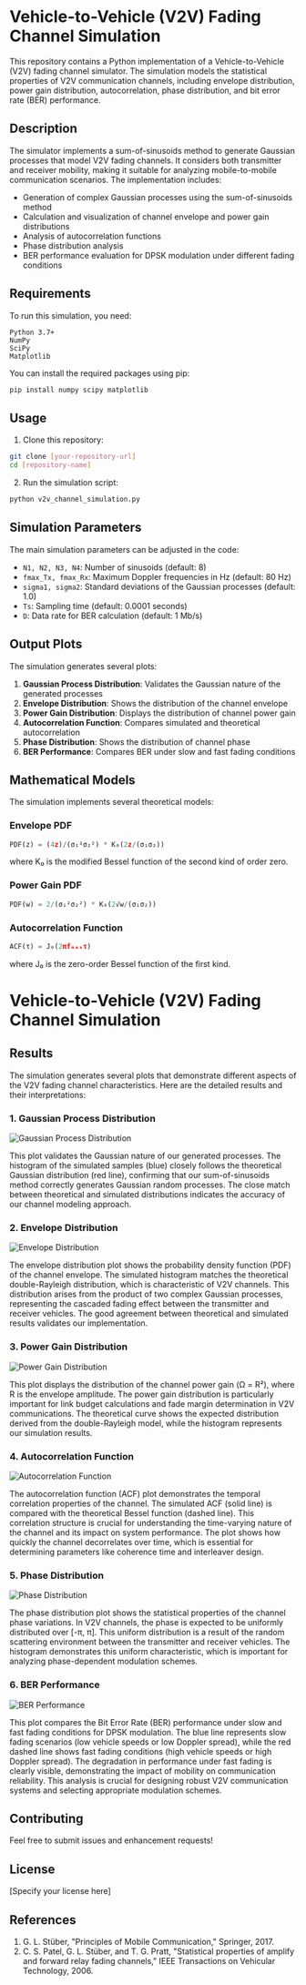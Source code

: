 # Vehicle-to-Vehicle (V2V) Fading Channel Simulation

This repository contains a Python implementation of a Vehicle-to-Vehicle (V2V) fading channel simulator. The simulation models the statistical properties of V2V communication channels, including envelope distribution, power gain distribution, autocorrelation, phase distribution, and bit error rate (BER) performance.

## Description

The simulator implements a sum-of-sinusoids method to generate Gaussian processes that model V2V fading channels. It considers both transmitter and receiver mobility, making it suitable for analyzing mobile-to-mobile communication scenarios. The implementation includes:

- Generation of complex Gaussian processes using the sum-of-sinusoids method
- Calculation and visualization of channel envelope and power gain distributions
- Analysis of autocorrelation functions
- Phase distribution analysis
- BER performance evaluation for DPSK modulation under different fading conditions

## Requirements

To run this simulation, you need:

```
Python 3.7+
NumPy
SciPy
Matplotlib
```

You can install the required packages using pip:

```bash
pip install numpy scipy matplotlib
```

## Usage

1. Clone this repository:
```bash
git clone [your-repository-url]
cd [repository-name]
```

2. Run the simulation script:
```bash
python v2v_channel_simulation.py
```

## Simulation Parameters

The main simulation parameters can be adjusted in the code:

- `N1, N2, N3, N4`: Number of sinusoids (default: 8)
- `fmax_Tx, fmax_Rx`: Maximum Doppler frequencies in Hz (default: 80 Hz)
- `sigma1, sigma2`: Standard deviations of the Gaussian processes (default: 1.0)
- `Ts`: Sampling time (default: 0.0001 seconds)
- `D`: Data rate for BER calculation (default: 1 Mb/s)

## Output Plots

The simulation generates several plots:

1. **Gaussian Process Distribution**: Validates the Gaussian nature of the generated processes
2. **Envelope Distribution**: Shows the distribution of the channel envelope
3. **Power Gain Distribution**: Displays the distribution of channel power gain
4. **Autocorrelation Function**: Compares simulated and theoretical autocorrelation
5. **Phase Distribution**: Shows the distribution of channel phase
6. **BER Performance**: Compares BER under slow and fast fading conditions

## Mathematical Models

The simulation implements several theoretical models:

### Envelope PDF
```python
PDF(z) = (4z)/(σ₁²σ₂²) * K₀(2z/(σ₁σ₂))
```
where K₀ is the modified Bessel function of the second kind of order zero.

### Power Gain PDF
```python
PDF(w) = 2/(σ₁²σ₂²) * K₀(2√w/(σ₁σ₂))
```

### Autocorrelation Function
```python
ACF(τ) = J₀(2πfₘₐₓτ)
```
where J₀ is the zero-order Bessel function of the first kind.

# Vehicle-to-Vehicle (V2V) Fading Channel Simulation

## Results

The simulation generates several plots that demonstrate different aspects of the V2V fading channel characteristics. Here are the detailed results and their interpretations:

### 1. Gaussian Process Distribution
![Gaussian Process Distribution](./figures/gaussian_process.png)

This plot validates the Gaussian nature of our generated processes. The histogram of the simulated samples (blue) closely follows the theoretical Gaussian distribution (red line), confirming that our sum-of-sinusoids method correctly generates Gaussian random processes. The close match between theoretical and simulated distributions indicates the accuracy of our channel modeling approach.

### 2. Envelope Distribution
![Envelope Distribution](./figures/envelope_distribution.png)

The envelope distribution plot shows the probability density function (PDF) of the channel envelope. The simulated histogram matches the theoretical double-Rayleigh distribution, which is characteristic of V2V channels. This distribution arises from the product of two complex Gaussian processes, representing the cascaded fading effect between the transmitter and receiver vehicles. The good agreement between theoretical and simulated results validates our implementation.

### 3. Power Gain Distribution
![Power Gain Distribution](./figures/power_gain.png)

This plot displays the distribution of the channel power gain (Ω = R²), where R is the envelope amplitude. The power gain distribution is particularly important for link budget calculations and fade margin determination in V2V communications. The theoretical curve shows the expected distribution derived from the double-Rayleigh model, while the histogram represents our simulation results.

### 4. Autocorrelation Function
![Autocorrelation Function](./figures/acf_comparison.png)

The autocorrelation function (ACF) plot demonstrates the temporal correlation properties of the channel. The simulated ACF (solid line) is compared with the theoretical Bessel function (dashed line). This correlation structure is crucial for understanding the time-varying nature of the channel and its impact on system performance. The plot shows how quickly the channel decorrelates over time, which is essential for determining parameters like coherence time and interleaver design.

### 5. Phase Distribution
![Phase Distribution](./figures/phase_distribution.png)

The phase distribution plot shows the statistical properties of the channel phase variations. In V2V channels, the phase is expected to be uniformly distributed over [-π, π]. This uniform distribution is a result of the random scattering environment between the transmitter and receiver vehicles. The histogram demonstrates this uniform characteristic, which is important for analyzing phase-dependent modulation schemes.

### 6. BER Performance
![BER Performance](./figures/ber_performance.png)

This plot compares the Bit Error Rate (BER) performance under slow and fast fading conditions for DPSK modulation. The blue line represents slow fading scenarios (low vehicle speeds or low Doppler spread), while the red dashed line shows fast fading conditions (high vehicle speeds or high Doppler spread). The degradation in performance under fast fading is clearly visible, demonstrating the impact of mobility on communication reliability. This analysis is crucial for designing robust V2V communication systems and selecting appropriate modulation schemes.


## Contributing

Feel free to submit issues and enhancement requests!

## License

[Specify your license here]

## References

1. G. L. Stüber, "Principles of Mobile Communication," Springer, 2017.
2. C. S. Patel, G. L. Stüber, and T. G. Pratt, "Statistical properties of amplify and forward relay fading channels," IEEE Transactions on Vehicular Technology, 2006.
